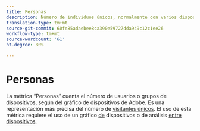 ```yaml
---
title: Personas
description: Número de individuos únicos, normalmente con varios dispositivos.
translation-type: tm+mt
source-git-commit: 60fe85adaebee8ca390e59727dda949c12c1ee26
workflow-type: tm+mt
source-wordcount: '61'
ht-degree: 80%

---
```



# Personas

La métrica “Personas” cuenta el número de usuarios o grupos de dispositivos, según del gráfico de dispositivos de Adobe. Es una representación más precisa del número de [visitantes únicos](unique-visitors.md). El uso de esta métrica requiere el uso de un gráfico [de](https://docs.adobe.com/content/help/es-ES/device-co-op/using/data/people.html) dispositivos o de análisis [entre dispositivos](../cda/overview.md).
